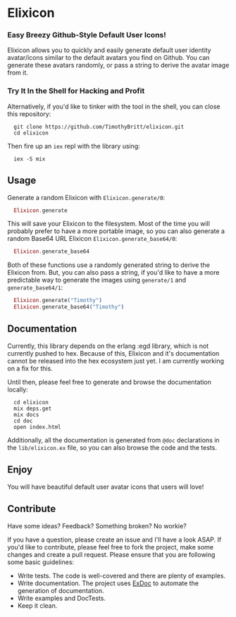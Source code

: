 # Elixicon
### Easy Breezy Github-Style Default User Icons!

Elixicon allows you to quickly and easily generate default user identity avatar/icons similar to the default avatars you find on Github. You can generate these avatars randomly, or pass a string to derive the avatar image from it.

### Try It In the Shell for Hacking and Profit

Alternatively, if you'd like to tinker with the tool in the shell, you can close this repository:

```shell
  git clone https://github.com/TimothyBritt/elixicon.git
  cd elixicon
```

Then fire up an `iex` repl with the library using:

```shell
  iex -S mix
```

## Usage

Generate a random Elixicon with `Elixicon.generate/0`:

```elixir
  Elixicon.generate
```

This will save your Elixicon to the filesystem. Most of the time you will probably prefer to have a more portable image, so you can also generate a random Base64 URL Elixicon `Elixicon.generate_base64/0`:

```elixir
  Elixicon.generate_base64
```

Both of these functions use a randomly generated string to derive the Elixicon from. But, you can also pass a string, if you'd like to have a more predictable way to generate the images using `generate/1` and `generate_base64/1`:

```elixir
  Elixicon.generate("Timothy")
  Elixicon.generate_base64("Timothy")
```

## Documentation

Currently, this library depends on the erlang :egd library, which is not currently pushed to hex. Because of this, Elixicon and it's documentation cannot be released into the hex ecosystem just yet. I am currently working on a fix for this.

Until then, please feel free to generate and browse the documentation locally:

```shell
  cd elixicon
  mix deps.get
  mix docs
  cd doc
  open index.html
```

Additionally, all the documentation is generated from `@doc` declarations in the `lib/elixicon.ex` file, so you can also browse the code and the tests.

## Enjoy

You will have beautiful default user avatar icons that users will love!

## Contribute

Have some ideas? Feedback? Something broken? No workie?

If you have a question, please create an issue and I'll have a look ASAP.
If you'd like to contribute, please feel free to fork the project, make some changes and create a pull request. Please ensure that you are following some basic guidelines:

* Write tests. The code is well-covered and there are plenty of examples.
* Write documentation. The project uses [ExDoc](https://github.com/elixir-lang/ex_doc) to automate the generation of documentation.
* Write examples and DocTests.
* Keep it clean.
